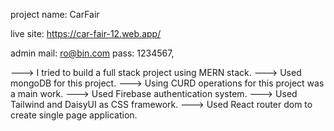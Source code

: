 project name: CarFair

live site: https://car-fair-12.web.app/

admin mail: ro@bin.com
pass: 1234567,


---> I tried to build a full stack project using MERN stack.
---> Used mongoDB for this project.
---> Using CURD operations for this project was a main work.
---> Used Firebase authentication system.
---> Used Tailwind and DaisyUI as CSS framework.
---> Used React router dom to create single page application.
